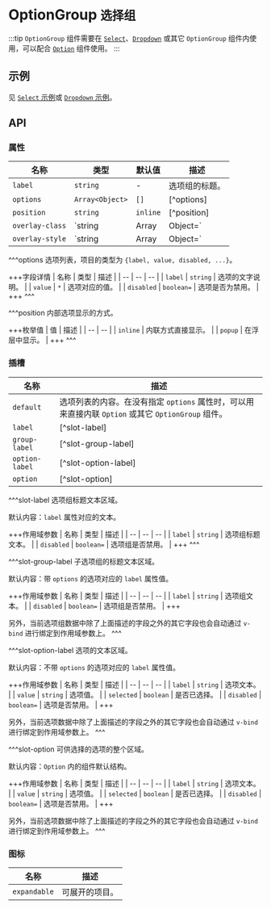 # OptionGroup <small>选择组</small>

:::tip
`OptionGroup` 组件需要在 [`Select`](./select)、[`Dropdown`](./dropdown) 或其它 `OptionGroup` 组件内使用，可以配合 [`Option`](./option) 组件使用。
:::

## 示例

见 [`Select` 示例](./select#示例)或 [`Dropdown` 示例](./dropdown#示例)。

## API

### 属性

| 名称 | 类型 | 默认值 | 描述 |
| -- | -- | -- | -- |
| `label` | `string` | - | 选项组的标题。 |
| `options` | `Array<Object>` | `[]` | [^options] |
| `position` | `string` | `inline` | [^position] |
| `overlay-class` | `string|Array|Object=` | - | 参考 [`Overlay`](./overlay) 组件的 [`overlay-class`](./overlay#属性) 属性。 |
| `overlay-style` | `string|Array|Object=` | - | 参考 [`Overlay`](./overlay) 组件的 [`overlay-style`](./overlay#属性) 属性。 |

^^^options
选项列表，项目的类型为 `{label, value, disabled, ...}`。

+++字段详情
| 名称 | 类型 | 描述 |
| -- | -- | -- |
| `label` | `string` | 选项的文字说明。 |
| `value` | `*` | 选项对应的值。 |
| `disabled` | `boolean=` | 选项是否为禁用。 |
+++
^^^

^^^position
内部选项显示的方式。

+++枚举值
| 值 | 描述 |
| -- | -- |
| `inline` | 内联方式直接显示。 |
| `popup` | 在浮层中显示。 |
+++
^^^

### 插槽

| 名称 | 描述 |
| -- | -- |
| `default` | 选项列表的内容。在没有指定 `options` 属性时，可以用来直接内联 `Option` 或其它 `OptionGroup` 组件。 |
| `label` | [^slot-label] |
| `group-label` | [^slot-group-label] |
| `option-label` | [^slot-option-label] |
| `option` | [^slot-option] |

^^^slot-label
选项组标题文本区域。

默认内容：`label` 属性对应的文本。

+++作用域参数
| 名称 | 类型 | 描述 |
| -- | -- | -- |
| `label` | `string` | 选项组标题文本。 |
| `disabled` | `boolean=` | 选项组是否禁用。 |
+++
^^^

^^^slot-group-label
子选项组的标题文本区域。

默认内容：带 `options` 的选项对应的 `label` 属性值。

+++作用域参数
| 名称 | 类型 | 描述 |
| -- | -- | -- |
| `label` | `string` | 选项组文本。 |
| `disabled` | `boolean=` | 选项组是否禁用。 |
+++

另外，当前选项组数据中除了上面描述的字段之外的其它字段也会自动通过 `v-bind` 进行绑定到作用域参数上。
^^^

^^^slot-option-label
选项的文本区域。

默认内容：不带 `options` 的选项对应的 `label` 属性值。

+++作用域参数
| 名称 | 类型 | 描述 |
| -- | -- | -- |
| `label` | `string` | 选项文本。 |
| `value` | `string` | 选项值。 |
| `selected` | `boolean` | 是否已选择。 |
| `disabled` | `boolean=` | 选项是否禁用。 |
+++

另外，当前选项数据中除了上面描述的字段之外的其它字段也会自动通过 `v-bind` 进行绑定到作用域参数上。
^^^

^^^slot-option
可供选择的选项的整个区域。

默认内容：`Option` 内的组件默认结构。

+++作用域参数
| 名称 | 类型 | 描述 |
| -- | -- | -- |
| `label` | `string` | 选项文本。 |
| `value` | `string` | 选项值。 |
| `selected` | `boolean` | 是否已选择。 |
| `disabled` | `boolean=` | 选项是否禁用。 |
+++

另外，当前选项数据中除了上面描述的字段之外的其它字段也会自动通过 `v-bind` 进行绑定到作用域参数上。
^^^

### 图标

| 名称 | 描述 |
| -- | -- |
| `expandable` | 可展开的项目。 |
